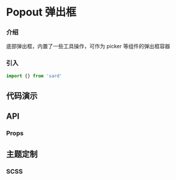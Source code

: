# Popout 弹出框

### 介绍

底部弹出框，内置了一些工具操作，可作为 picker 等组件的弹出框容器

### 引入

```js
import {} from 'sard'
```

## 代码演示

## API

### Props

## 主题定制

### SCSS

```scss

```
